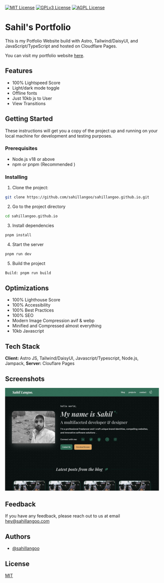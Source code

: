 [![MIT License](https://img.shields.io/badge/License-MIT-green.svg)](https://choosealicense.com/licenses/mit/)
[![GPLv3 License](https://img.shields.io/badge/License-GPL%20v3-yellow.svg)](https://opensource.org/licenses/)
[![AGPL License](https://img.shields.io/badge/license-AGPL-blue.svg)](http://www.gnu.org/licenses/agpl-3.0)

# Sahil's Portfolio

This is my Potfolio Website build with Astro, Tailwind/DaisyUI, and JavaScript/TypeScript and hosted on Cloudflare Pages.

You can visit my portfolio website [here](https://sahillangoo.com).

## Features

- 100% Lightspeed Score
- Light/dark mode toggle
- Offline fonts
- Just 10kb js to User
- View Transitions

## Getting Started

These instructions will get you a copy of the project up and running on your local machine for development and testing purposes.

### Prerequisites

- Node.js v18 or above
- npm or pnpm (Recommended )

### Installing

1. Clone the project:

```bash
git clone https://github.com/sahillangoo/sahillangoo.github.io.git
```

2. Go to the project directory

```bash
cd sahillangoo.github.io
```

3. Install dependencies

```bash
pnpm install
```

4. Start the server

```bash
pnpm run dev
```

5. Build the project

```bash
Build: pnpm run build
```

## Optimizations

- 100% Lighthouse Score
- 100% Accessibility
- 100% Best Practices
- 100% SEO
- Modern Image Compression avif & webp
- Minified and Compressed almost everything
- 10kb Javascript

## Tech Stack

**Client:** Astro JS,
Tailwind/DaisyUI,
Javascript/Typescript,
Node.js,
Jampack,
**Server:** Clouflare Pages

## Screenshots

![App Screenshot](https://github.com/sahillangoo/sahillangoo.github.io/blob/main/public/images/sahillangoo.com.jpg?raw=true)

## Feedback

If you have any feedback, please reach out to us at email hey@sahillangoo.com

## Authors

- [@sahillangoo](https://www.github.com/sahillangoo)

## License

[MIT](https://choosealicense.com/licenses/mit/)
